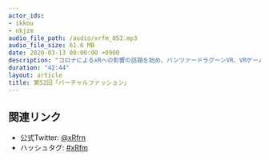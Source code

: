 ```yaml
---
actor_ids:
- ikkou
- nkjzm
audio_file_path: /audio/xrfm_052.mp3
audio_file_size: 61.6 MB
date: 2020-03-13 00:00:00 +0900
description: "コロナによるxRへの影響の話題を始め、パンツァードラグーンVR、VRゲームカンファレンス「Art of CHRONOS 2020」、Magic Leap売却の噂、cluster 大型アップデート、AR.js、KAWSのARアート、美少女アバターで面接の話をしました。後半ではバーチャルアバターを使ったファッション表現の可能性やビジネスについて、砂鳥れんさん、なおちゃん(4)、chloma、VIMを例に議論しました。"
duration: "42:44"
layout: article
title: 第52回「バーチャルファッション」
---
```


## 関連リンク

- 公式Twitter: [@xRfrn](https://twitter.com/xrfrn)
- ハッシュタグ: [#xRfm](https://twitter.com/hashtag/xRfm?src=hash)